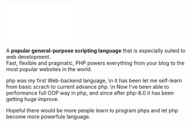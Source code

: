 <img src="https://github.com/senkoraku552/PHP-diving-notes/blob/master/public/php-logo-white.svg" width="200"/>

<p class="hero-text">
  A <strong>popular general-purpose scripting language</strong> 
  that is especially suited to web development.<br>
  Fast, flexible and pragmatic, PHP powers everything from your blog to the most popular websites in the world.
</p>


php was my first Web-backend language, 
\n
it has been let me self-learn from basic scrach to current advance php.
\n
Now I've been able to performance full OOP way in php, and since after php-8.0 it has been getting huge improve.

Hopeful there would be more people learn to program phps and let php become more powerfule language.

